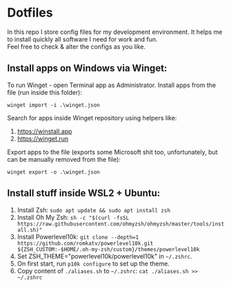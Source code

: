 # Dotfiles

In this repo I store config files for my development environment. It helps me to
install quickly all software I need for work and fun.\
Feel free to check & alter the configs as you like.

## Install apps on Windows via Winget:

To run Winget - open Terminal app as Administrator. Install apps from the file
(run inside this folder):

```
winget import -i .\winget.json
```

Search for apps inside Winget repository using helpers like:

1. https://winstall.app
2. https://winget.run

Export apps to the file (exports some Microsoft shit too, unfortunately, but can
be manually removed from the file):

```
winget export -o .\winget.json
```

## Install stuff inside WSL2 + Ubuntu:

1. Install Zsh: `sudo apt update && sudo apt install zsh`
2. Install Oh My Zsh:
   `sh -c "$(curl -fsSL https://raw.githubusercontent.com/ohmyzsh/ohmyzsh/master/tools/install.sh)"`
3. Install Powerlevel10k:
   `git clone --depth=1 https://github.com/romkatv/powerlevel10k.git ${ZSH_CUSTOM:-$HOME/.oh-my-zsh/custom}/themes/powerlevel10k`
4. Set ZSH_THEME="powerlevel10k/powerlevel10k" in `~/.zshrc`.
5. On first start, run `p10k configure` to set up the theme.
6. Copy content of `./aliases.sh` to `~/.zshrc`: `cat ./aliases.sh >> ~/.zshrc`

